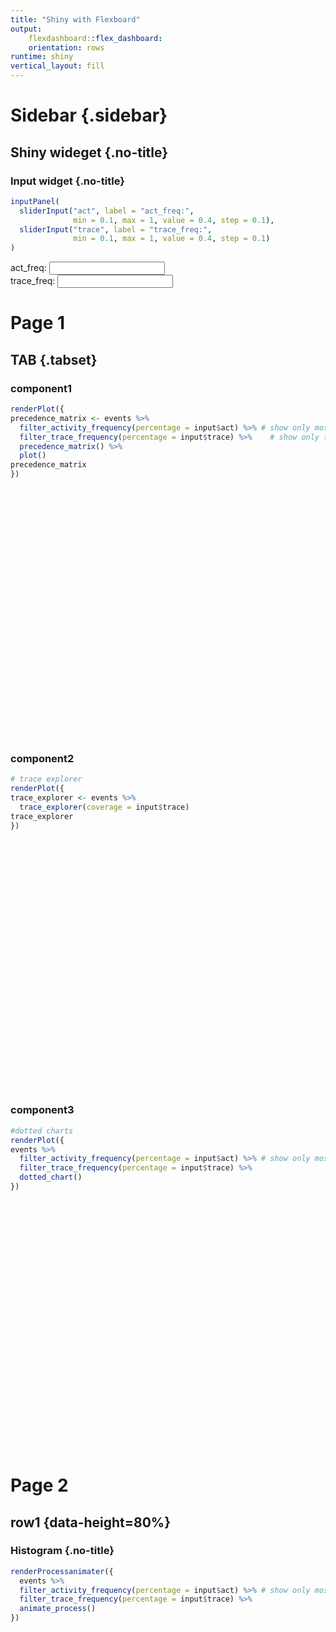 ```yaml
---
title: "Shiny with Flexboard"
output: 
    flexdashboard::flex_dashboard:
    orientation: rows
runtime: shiny
vertical_layout: fill
---
```

    


Sidebar {.sidebar}
===========================================================
Shiny wideget {.no-title}
-------------------------------------------------
### Input widget {.no-title}

```r
inputPanel(
  sliderInput("act", label = "act_freq:",
              min = 0.1, max = 1, value = 0.4, step = 0.1),
  sliderInput("trace", label = "trace_freq:",
              min = 0.1, max = 1, value = 0.4, step = 0.1)  
)
```

<!--html_preserve--><div class="shiny-input-panel">
<div class="shiny-flow-layout">
<div>
<div class="form-group shiny-input-container">
<label class="control-label" for="act">act_freq:</label>
<input class="js-range-slider" id="act" data-min="0.1" data-max="1" data-from="0.4" data-step="0.1" data-grid="true" data-grid-num="9" data-grid-snap="false" data-prettify-separator="," data-prettify-enabled="true" data-keyboard="true" data-data-type="number"/>
</div>
</div>
<div>
<div class="form-group shiny-input-container">
<label class="control-label" for="trace">trace_freq:</label>
<input class="js-range-slider" id="trace" data-min="0.1" data-max="1" data-from="0.4" data-step="0.1" data-grid="true" data-grid-num="9" data-grid-snap="false" data-prettify-separator="," data-prettify-enabled="true" data-keyboard="true" data-data-type="number"/>
</div>
</div>
</div>
</div><!--/html_preserve-->

Page 1
=========================================================== 
TAB {.tabset}
-------------------------------------------------
### component1

```r
renderPlot({
precedence_matrix <- events %>%
  filter_activity_frequency(percentage = input$act) %>% # show only most frequent activities
  filter_trace_frequency(percentage = input$trace) %>%    # show only the most frequent traces
  precedence_matrix() %>%
  plot()
precedence_matrix
})
```

<!--html_preserve--><div id="outa2dfc65d38a415de" class="shiny-plot-output" style="width: 100% ; height: 400px"></div><!--/html_preserve-->

### component2

```r
# trace explorer
renderPlot({
trace_explorer <- events %>%
  trace_explorer(coverage = input$trace)
trace_explorer
})
```

<!--html_preserve--><div id="outc54997530724ccc8" class="shiny-plot-output" style="width: 100% ; height: 400px"></div><!--/html_preserve-->

### component3

```r
#dotted charts
renderPlot({
events %>%
  filter_activity_frequency(percentage = input$act) %>% # show only most frequent activities
  filter_trace_frequency(percentage = input$trace) %>% 
  dotted_chart()
})
```

<!--html_preserve--><div id="out8f35955681e8438a" class="shiny-plot-output" style="width: 100% ; height: 400px"></div><!--/html_preserve-->


Page 2
===========================================================     
row1 {data-height=80%}
-------------------------------------------------
### Histogram {.no-title}

```r
renderProcessanimater({
  events %>%
  filter_activity_frequency(percentage = input$act) %>% # show only most frequent activities
  filter_trace_frequency(percentage = input$trace) %>% 
  animate_process()
})
```

<!--html_preserve--><div id="out70583089f196d07a" style="width:100%; height:400px; " class="processanimateR html-widget html-widget-output"></div><!--/html_preserve-->
